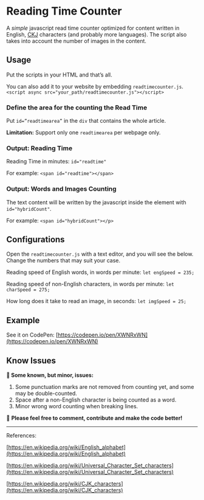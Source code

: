 # Reading Time Counter

A *simple* javascript read time counter optimized for content written in English, [CKJ](https://en.wikipedia.org/wiki/CJK_characters) characters (and probably more languages). The script also takes into account the number of images in the content.

## Usage

Put the scripts in your HTML and that’s all.

You can also add it to your website by embedding `readtimecounter.js`.
`<script async src="your_path/readtimecounter.js"></script>`

### Define the area for the counting the Read Time

Put `id=”readtimearea”` in the `div` that contains the whole article.

**Limitation:** Support only one `readtimearea` per webpage only.

### Output: Reading Time

Reading Time in minutes: `id="readtime"` 

For example: `<span id="readtime"></span>`

### Output: Words and Images Counting

The text content will be written by the javascript inside the element with `id="hybridCount"`.

For example: `<span id="hybridCount"></p>`

## Configurations

Open the `readtimecounter.js` with a text editor, and you will see the below. Change the numbers that may suit your case.

Reading speed of English words, in words per minute:
`let engSpeed = 235;`

Reading speed of non-English characters, in words per minute:
`let charSpeed = 275;`

How long does it take to read an image, in seconds:
`let imgSpeed = 25;`

## Example

See it on CodePen: [https://codepen.io/pen/XWNRxWN](https://codepen.io/pen/XWNRxWN)

## Know Issues

**👾 Some known, but minor, issues:**

1. Some punctuation marks are not removed from counting yet, and some may be double-counted.
2. Space after a non-English character is being counted as a word.
3. Minor wrong word counting when breaking lines.

📣 **Please feel free to comment, contribute and make the code better!**

---

References:

[https://en.wikipedia.org/wiki/English_alphabet](https://en.wikipedia.org/wiki/English_alphabet)

[https://en.wikipedia.org/wiki/Universal_Character_Set_characters](https://en.wikipedia.org/wiki/Universal_Character_Set_characters)

[https://en.wikipedia.org/wiki/CJK_characters](https://en.wikipedia.org/wiki/CJK_characters)